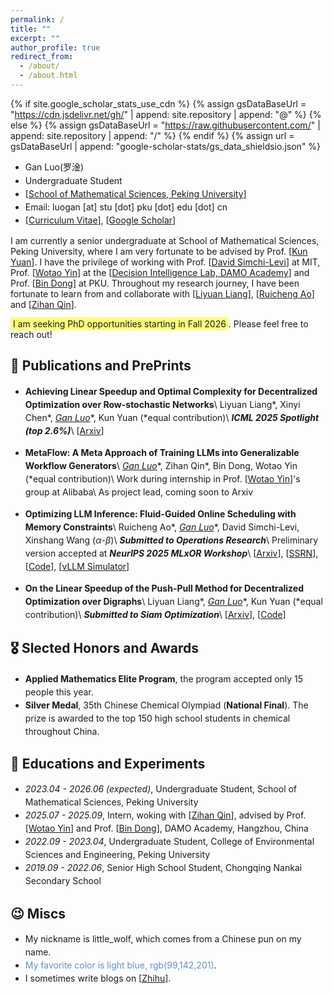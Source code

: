 ```yaml
---
permalink: /
title: ""
excerpt: ""
author_profile: true
redirect_from: 
  - /about/
  - /about.html
---
```


{% if site.google_scholar_stats_use_cdn %}
{% assign gsDataBaseUrl = "https://cdn.jsdelivr.net/gh/" | append: site.repository | append: "@" %}
{% else %}
{% assign gsDataBaseUrl = "https://raw.githubusercontent.com/" | append: site.repository | append: "/" %}
{% endif %}
{% assign url = gsDataBaseUrl | append: "google-scholar-stats/gs_data_shieldsio.json" %}

<style>
ul {
  line-height: 1.5;
}
.page__content a {
  color: rgb(99,142,201);
}
.page__content a:hover {
  color: rgb(79,122,181);
}
</style>

<span class='anchor' id='about-me'></span>

- Gan Luo(<font face=STKaiti>罗淦</font>)
- Undergraduate Student
- [[School of Mathematical Sciences, Peking University](https://www.math.pku.edu.cn)]
- Email: luogan [at] stu [dot] pku [dot] edu [dot] cn
- [[Curriculum Vitae](../CV_GanLuo/cv.pdf)], [[Google Scholar](https://scholar.google.com/citations?user=wNnV8vsAAAAJ&hl=en)]

I am currently a senior undergraduate at School of Mathematical Sciences, Peking University, where I am very fortunate to be advised by Prof. [[Kun Yuan](https://kunyuan827.github.io/)]. I have the privilege of working with Prof. [[David Simchi-Levi](https://slevi1.mit.edu)] at MIT, Prof. [[Wotao Yin](https://wotaoyin.mathopt.com)] at the [[Decision Intelligence Lab, DAMO Academy](https://damo.alibaba.com/labs/decision-intelligence)] and Prof. [[Bin Dong](http://faculty.bicmr.pku.edu.cn/~dongbin/)] at PKU. Throughout my research journey, I have been fortunate to learn from and collaborate with [[Liyuan Liang](https://scholar.google.com/citations?user=uPVoCcwAAAAJ&hl=zh-CN)], [[Ruicheng Ao](https://www.mit.edu/~aorc/index.html)] and [[Zihan Qin](https://scholar.google.com/citations?user=PeSEGr0AAAAJ&hl=zh-CN)].
<!-- I actively write blogs on Zhihu:[Gan Luo's Zhihu Homepage](https://www.zhihu.com/people/zou-chu-dong-xue-16). -->

<span style="background-color: #ffff0082; padding: 2px 4px;">I am seeking PhD opportunities starting in Fall 2026</span>. Please feel free to reach out!
<!-- <span class='anchor' id='news'></span> -->

<!-- ## 🔥 News
- *2025.06*: &nbsp;🌟 Our new [preprint](https://arxiv.org/abs/2506.18075) on **Distributed Optimization** is available online.
- *2025.05*: &nbsp;🎉 Our paper, **[Achieving Linear Speedup and Optimal Complexity for Decentralized Optimization over Row-stochastic Networks](https://arxiv.org/abs/2506.04600)**, is accepted as a **_Spotlight (top 2.6%)_** paper in **ICML 2025**.
- *2025.04*: &nbsp;🌟 Our new [preprint](https://arxiv.org/abs/2504.11320) on **LLM Inference Scheduling** is available online.
- *2024.05*: &nbsp;🎉 Accepted into the Applied Mathematics Elite Program(15/200). -->

<!-- ## 📝 Selected Papers -->

<!-- ## 📝 Publications 

<div class='paper-box'><div class='paper-box-image'><div><div class="badge">CVPR 2016</div><img src='images/500x300.png' alt="sym" width="100%"></div></div>
<div class='paper-box-text' markdown="1">

[Deep Residual Learning for Image Recognition](https://openaccess.thecvf.com/content_cvpr_2016/papers/He_Deep_Residual_Learning_CVPR_2016_paper.pdf)

**Kaiming He**, Xiangyu Zhang, Shaoqing Ren, Jian Sun

[**Project**](https://scholar.google.com/citations?view_op=view_citation&hl=zh-CN&user=DhtAFkwAAAAJ&citation_for_view=DhtAFkwAAAAJ:ALROH1vI_8AC) <strong><span class='show_paper_citations' data='DhtAFkwAAAAJ:ALROH1vI_8AC'></span></strong>
- Lorem ipsum dolor sit amet, consectetur adipiscing elit. Vivamus ornare aliquet ipsum, ac tempus justo dapibus sit amet. 
</div>
</div>

- [Lorem ipsum dolor sit amet, consectetur adipiscing elit. Vivamus ornare aliquet ipsum, ac tempus justo dapibus sit amet](https://github.com), A, B, C, **CVPR 2020**

# 🎖 Honors and Awards
- *2021.10* Lorem ipsum dolor sit amet, consectetur adipiscing elit. Vivamus ornare aliquet ipsum, ac tempus justo dapibus sit amet. 
- *2021.09* Lorem ipsum dolor sit amet, consectetur adipiscing elit. Vivamus ornare aliquet ipsum, ac tempus justo dapibus sit amet.  -->

<!-- <span class='anchor' id='preprints'></span> -->

<span class='anchor' id='publications'></span>

## 📝 Publications and PrePrints
- **Achieving Linear Speedup and Optimal Complexity for Decentralized Optimization over Row-stochastic Networks**\\
Liyuan Liang\*, Xinyi Chen\*, **<u>Gan Luo*</u>**, Kun Yuan (*equal contribution)\\
**_ICML 2025 Spotlight (top 2.6%)_**\\
[[Arxiv](https://arxiv.org/abs/2506.04600)]

- **MetaFlow: A Meta Approach of Training LLMs into Generalizable Workflow Generators**\\
**<u>Gan Luo*</u>**, Zihan Qin\*, Bin Dong, Wotao Yin (*equal contribution)\\
Work during internship in Prof. [[Wotao Yin](https://wotaoyin.mathopt.com)]'s group at Alibaba\\
As project lead, coming soon to Arxiv

- **Optimizing LLM Inference: Fluid-Guided Online Scheduling with Memory Constraints**\\
Ruicheng Ao\*, **<u>Gan Luo*</u>**, David Simchi-Levi, Xinshang Wang ($\alpha$-$\beta$)\\
**_Submitted to Operations Research_**\\
Preliminary version accepted at **_NeurIPS 2025 MLxOR Workshop_**\\
[[Arxiv](https://arxiv.org/abs/2504.11320)], [[SSRN](https://papers.ssrn.com/sol3/papers.cfm?abstract_id=5195463)], [[Code](https://github.com/Luoxiaogan/vidur_or)], [[vLLM Simulator](https://github.com/Luoxiaogan/vllm_simulation)]

- **On the Linear Speedup of the Push-Pull Method for Decentralized Optimization over Digraphs**\\
Liyuan Liang\*, **<u>Gan Luo*</u>**, Kun Yuan (*equal contribution)\\
**_Submitted to Siam Optimization_**\\
[[Arxiv](https://arxiv.org/abs/2506.18075)], [[Code](https://github.com/pkumelon/PushPull)]

<span class='anchor' id='honors'></span>

## 🎖 Slected Honors and Awards
- **Applied Mathematics Elite Program**, the program accepted only 15 people this year.
- **Silver Medal**, 35th Chinese Chemical Olympiad (**National Final**). The prize is awarded to the top 150 high school students in chemical throughout China.
<!-- - **First Prize**, 35th Chinese Chemical Olympiad (**Chongqing Division**). -->
<span class='anchor' id='educations'></span>

## 📖 Educations and Experiments
- *2023.04 - 2026.06 (expected)*, Undergraduate Student, School of Mathematical Sciences, Peking University
- *2025.07 - 2025.09*, Intern, woking with [[Zihan Qin](https://scholar.google.com/citations?user=PeSEGr0AAAAJ&hl=zh-CN)], advised by Prof. [[Wotao Yin](https://wotaoyin.mathopt.com)] and Prof. [[Bin Dong](http://faculty.bicmr.pku.edu.cn/~dongbin/)], DAMO Academy, Hangzhou, China
- *2022.09 - 2023.04*, Undergraduate Student, College of Environmental Sciences and Engineering, Peking University
- *2019.09 - 2022.06*, Senior High School Student, Chongqing Nankai Secondary School


<span class='anchor' id='miscs'></span>

## 😉 Miscs
- My nickname is little_wolf, which comes from a Chinese pun on my name.
- <span style="color: rgb(99,142,201)">My favorite color is light blue, rgb(99,142,201)</span>.
- I sometimes write blogs on [[Zhihu](https://www.zhihu.com/people/zou-chu-dong-xue-16)].

<!-- # 💬 Invited Talks
- *2021.06*, Lorem ipsum dolor sit amet, consectetur adipiscing elit. Vivamus ornare aliquet ipsum, ac tempus justo dapibus sit amet. 
- *2021.03*, Lorem ipsum dolor sit amet, consectetur adipiscing elit. Vivamus ornare aliquet ipsum, ac tempus justo dapibus sit amet.  \| [\[video\]](https://github.com/)

# 💻 Internships
- *2019.05 - 2020.02*, [Lorem](https://github.com/), China. -->

<!-- <div class="clustrmaps-container" style="width: 300px; height: 180px; overflow: hidden; margin: 1em 0; border: 1px solid #ccc; /* Optional: border helps visualize the container */">
  <script type="text/javascript" id="mapmyvisitors" src="//mapmyvisitors.com/map.js?d=wXhj3VMV8ErHKlAkznvwdiZom4zFOwbyHEAM86vXFIM&cl=ffffff&w=a"></script>
</div> -->